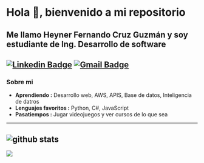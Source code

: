 # Hola 👋, bienvenido a mi repositorio
## Me llamo Heyner Fernando Cruz Guzmán y soy estudiante de Ing. Desarrollo de software 
[![Linkedin Badge](https://img.shields.io/badge/-Isha_Gupta-blue?style=flat-square&logo=Linkedin&logoColor=white&link=https://www.linkedin.com/in/ishagupta20//)](https://www.linkedin.com/in/heyner-fernando-cruz-guzm%C3%A1n-1020001b9/) [![Gmail Badge](https://img.shields.io/badge/-ishagupta2103@gmail.com-c14438?style=flat-square&logo=Gmail&logoColor=white&link=mailto:ishagupta2103@gmail.com)](mailto:heynerfernando2000@gmail.com)
---------------------------------------------------------------------------------------------------------------------------------------------------------------------------------
### Sobre mi

-  **Aprendiendo :** Desarrollo web, AWS, APIS, Base de datos, Inteligencia de datros 	
-  **Lenguajes favoritos :** Python, C#, JavaScript
-  **Pasatiempos :** Jugar videojuegos y ver cursos de lo que sea

---------------------------------------------------------------------------------------------------------------------------------------------------------------------------------

![github stats](https://github-readme-stats.vercel.app/api?username=heyner31&hide=["stars"]&show_icons=true)
---------------------------------------------------------------------------------------------------------------------------------------------------------------------------------
<a href="https://github.com/heyner31">
  <img src="https://github-readme-stats.vercel.app/api/top-langs/?username=heyner31&layout=compact" />
</a>
